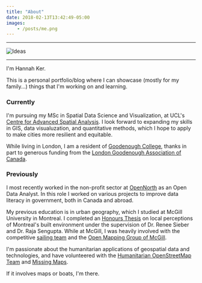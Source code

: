 ```yaml
---
title: "About"
date: 2018-02-13T13:42:49-05:00
images:
    - /posts/me.png
---
```

---

![Ideas](/posts/me.png)

---

I'm Hannah Ker. 

This is a personal portfolio/blog where I can showcase (mostly for my family...) things that I'm working on and learning.  

### Currently

I'm pursuing my MSc in Spatial Data Science and Visualization, at UCL's [Centre for Advanced Spatial Analysis](https://www.ucl.ac.uk/bartlett/casa/). I look forward to expanding my skills in GIS, data visualuzation, and quantitative methods, which I hope to apply to make cities more resilient and equitable. 

While living in London, I am a resident of [Goodenough College](https://www.goodenough.ac.uk/), thanks in part to generous funding from the [London Goodenough Association of Canada](http://lgac.ca/). 

### Previously 

I most recently worked in the non-profit sector at [OpenNorth](https://www.opennorth.ca/) as an Open Data Analyst. In this role I worked on various projects to improve data literacy in government, both in Canada and abroad.

My previous education is in urban geography, which I studied at McGill University in Montreal. I completed an [Honours Thesis](https://www.mcgill.ca/geography/files/geography/ker_hannah_2018_honoursabstract.pdf) on local perceptions of Montreal's built environment under the supervision of Dr. Renee Sieber and Dr. Raja Sengupta. While at McGill, I was heavily involved with the competitive [sailing team](http://mcgillsailing.org/) and the [Open Mapping Group of McGill](https://www.facebook.com/omgMcGill/). 

I'm passionate about the humanitarian applications of geospatial data and technologies, and have volunteered with the [Humanitarian OpenStreetMap Team](https://www.hotosm.org/) and [Missing Maps](https://www.missingmaps.org/). 

If it involves maps or boats, I'm there.  

